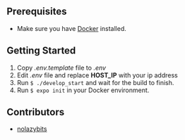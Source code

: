 
## Prerequisites

- Make sure you have [Docker](https://docs.docker.com/docker-for-mac/install/) installed.

## Getting Started

1. Copy *.env.template* file to *.env*
2. Edit *.env* file and replace  **HOST_IP** with your ip address
3. Run `$ ./develop_start` and wait for the build to finish.
4. Run `$ expo init` in your Docker environment.

## Contributors

- [nolazybits](https://github.com/nolazybits)

